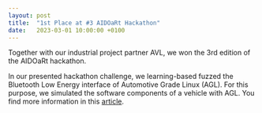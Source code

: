 ```yaml
---
layout: post
title:  "1st Place at #3 AIDOaRt Hackathon"
date:   2023-03-01 10:00:00 +0100
---
```


Together with our industrial project partner AVL, we won the 3rd edition of the AIDOaRt hackathon. 

In our presented hackathon challenge, we learning-based fuzzed the Bluetooth Low Energy interface of Automotive Grade Linux (AGL). For this purpose, we simulated the software components of a vehicle with AGL. You find more information in this [article](https://www.linkedin.com/pulse/learning-based-fuzzing-agl-aidoart). 

<!--<blockquote class="twitter-tweet"><p lang="en" dir="ltr">The opening talk is <br>&quot;Constrained Training of Recurrent Neural Networks for Automata Learning&quot; <br>By      <br>Bernhard K. Aichernig, Sandra König, Cristinel Mateis, <a href="https://twitter.com/AndreaPferscher?ref_src=twsrc%5Etfw">@AndreaPferscher</a>, Dominik Schmidt and Martin Tappler <br><br>URL: <a href="https://t.co/tsDYvsPr61">https://t.co/tsDYvsPr61</a> <a href="https://t.co/PlYbm4G12a">pic.twitter.com/PlYbm4G12a</a></p>&mdash; A and V Network (@AandVNetwork) <a href="https://twitter.com/AandVNetwork/status/1575396018417434626?ref_src=twsrc%5Etfw">September 29, 2022</a></blockquote> <script async src="https://platform.twitter.com/widgets.js" charset="utf-8"></script> -->